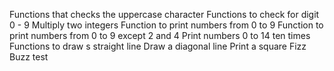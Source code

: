 Functions that checks the uppercase character
Functions to check for digit 0 - 9
Multiply two integers
Function to print numbers from 0 to 9
Function to print numbers from 0 to 9 except 2 and 4
Print numbers 0 to 14 ten times
Functions to draw s straight line
Draw a diagonal line
Print a square
Fizz Buzz test
